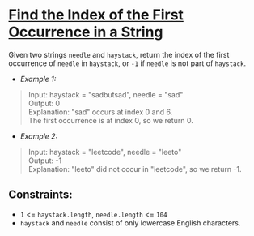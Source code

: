 # [Find the Index of the First Occurrence in a String](https://leetcode.com/problems/find-the-index-of-the-first-occurrence-in-a-string/description/)
Given two strings `needle` and `haystack`, return the index of the first occurrence of `needle` in `haystack`, 
or `-1` if `needle` is not part of `haystack`.

- _Example 1:_
> Input: haystack = "sadbutsad", needle = "sad"  
Output: 0  
Explanation: "sad" occurs at index 0 and 6.  
The first occurrence is at index 0, so we return 0.

- _Example 2:_
> Input: haystack = "leetcode", needle = "leeto"  
Output: -1  
Explanation: "leeto" did not occur in "leetcode", so we return -1.

## Constraints:
- `1` <= `haystack.length`, `needle.length` <= `104`
- `haystack` and `needle` consist of only lowercase English characters.

